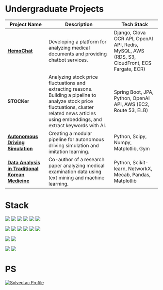 # Undergraduate Projects
| Project Name       | Description                                                                                  | Tech Stack                          |
|--------------------|----------------------------------------------------------------------------------------------|-------------------------------------|
| **[HemoChat](https://www.hemochat.net/)**       | Developing a platform for analyzing medical documents and providing chatbot services.                  | Django, Clova OCR API, OpenAI API, Redis, MySQL, AWS (RDS, S3, CloudFront, ECS Fargate, ECR) |
| **STOCKer**        | Analyzing stock price fluctuations and extracting reasons. Building a pipeline to analyze stock price fluctuations, cluster related news articles using embeddings, and extract keywords with AI. | Spring Boot, JPA, Python, OpenAI API, AWS (EC2, Route 53, ELB) |
| **[Autonomous Driving Simulation](https://hds98.notion.site/Autonomous-Driving-65202a49e74c4d2fb75a58372d3763ff)** | Creating a modular pipeline for autonomous driving simulation and imitation learning.            | Python, Scipy, Numpy, Matplotlib, Gym                                   |
| **[Data Analysis in Traditional Korean Medicine](https://file.notion.so/f/f/ec7305ad-8150-41e1-be5f-d33567c5cb1a/ef71d952-02be-4bb4-93ca-efd74572faef/%EB%85%BC%EB%AC%B8_pdf.pdf?table=block&id=125c5c43-9f41-4a6e-b64d-de54cace5300&spaceId=ec7305ad-8150-41e1-be5f-d33567c5cb1a&expirationTimestamp=1732730400000&signature=sk3PzyP8PKMQFDGjdc0DK8YFPXGlt2GzYczMgi3a2Lk&downloadName=%EC%9E%90%EC%97%B0%EC%96%B4+%EC%B2%98%EB%A6%AC%EC%97%90+%EA%B8%B0%EB%B0%98%ED%95%9C+%EC%82%AC%EC%83%81%EC%B2%B4%EC%A7%88+%EC%B9%98%ED%97%98%EB%A1%80%EC%9D%98+%ED%85%8D%EC%8A%A4%ED%8A%B8+%EB%A7%88%EC%9D%B4%EB%8B%9D+%EB%B6%84%EC%84%9D%EA%B3%BC%0A%EC%B2%B4%EC%A7%88+%EC%A7%84%EB%8B%A8%EC%9D%84+%EC%9C%84%ED%95%9C+%EB%A8%B8%EC%8B%A0%EB%9F%AC%EB%8B%9D+%EB%AA%A8%EB%8D%B8+%EC%84%A0%EC%A0%95.pdf)** | Co-author of a research paper analyzing medical examination data using text mining and machine learning. | Python, Scikit-learn, NetworkX, Mecab, Pandas, Matplotlib               |

# Stack
<p>
  <img src="https://img.shields.io/badge/Python-3776AB?style=for-the-badge&logo=Python&logoColor=yellow">
  <img src="https://img.shields.io/badge/Django-092E20?style=for-the-badge&logo=Django&logoColor=white">
  <img src="https://img.shields.io/badge/Java-6DB33F?style=for-the-badge&logo=Java&logoColor=white">
  <img src="https://img.shields.io/badge/Spring-6DB33F?style=for-the-badge&logo=Spring&logoColor=white">
  <img src="https://img.shields.io/badge/SpringBoot-6DB33F?style=for-the-badge&logo=SpringBoot&logoColor=white">
  <img src="https://img.shields.io/badge/JPA-007ACC?style=for-the-badge&logo=Hibernate&logoColor=white">
</p>
<p>
  <img src="https://img.shields.io/badge/Amazon S3-569A31?style=for-the-badge&logo=amazons3&logoColor=white">
  <img src="https://img.shields.io/badge/Amazon RDS-527FFF?style=for-the-badge&logo=amazonrds&logoColor=white">
  <img src="https://img.shields.io/badge/ECR-FF9900?style=for-the-badge&logo=Amazon ECR&logoColor=white">
  <img src="https://img.shields.io/badge/ECS Fargate-FF9900?style=for-the-badge&logo=Amazon ECS&logoColor=white">
  <img src="https://img.shields.io/badge/CloudFront-232F3E?style=for-the-badge&logo=Amazon CloudFront&logoColor=white">
  <img src="https://img.shields.io/badge/Docker-2496ED?style=for-the-badge&logo=Docker&logoColor=white">
</p>
<p>
  <img src="https://img.shields.io/badge/MySQL-4479A1?style=for-the-badge&logo=mysql&logoColor=white">
  <img src="https://img.shields.io/badge/Redis-DC382D?style=for-the-badge&logo=redis&logoColor=white">
</p>
<p>
  <img src="https://img.shields.io/badge/C++-00599C?style=for-the-badge&logo=cplusplus&logoColor=white">
  <img src="https://img.shields.io/badge/C-A8B9CC?style=for-the-badge&logo=c&logoColor=white">
</p>

# PS
[![Solved.ac Profile](http://mazassumnida.wtf/api/v2/generate_badge?boj=brighteast98)](https://solved.ac/brighteast98/)

